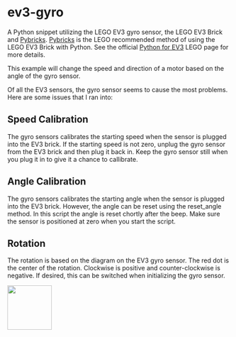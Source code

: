 # ev3-gyro
A Python snippet utilizing the LEGO EV3 gyro sensor, the LEGO EV3 Brick and [Pybricks](https://pybricks.com/). [Pybricks](https://pybricks.com/) is the LEGO recommended method of using the LEGO EV3 Brick with Python. See the official [Python for EV3](https://education.lego.com/en-us/support/mindstorms-ev3/python-for-ev3) LEGO page for more details. 

This example will change the speed and direction of a motor based on the angle of the gyro sensor.

Of all the EV3 sensors, the gyro sensor seems to cause the most problems. Here are some issues that I ran into:

## Speed Calibration
The gyro sensors calibrates the starting speed when the sensor is plugged into the EV3 brick. If the starting speed is not zero, unplug the gyro sensor from the EV3 brick and then plug it back in. Keep the gyro sensor still when you plug it in to give it a chance to callibrate.

## Angle Calibration
The gyro sensors calibrates the starting angle when the sensor is plugged into the EV3 brick. However, the angle can be reset using the reset_angle method. In this script the angle is reset chortly after the beep. Make sure the sensor is positioned at zero when you start the script.

## Rotation
The rotation is based on the diagram on the EV3 gyro sensor. The red dot is the center of the rotation. Clockwise is positive and counter-clockwise is negative. If desired, this can be switched when initializing the gyro sensor. 

<a href="https://codeadam.ca">
<img src="https://codeadam.ca/images/code-block.png" width="100">
</a>

